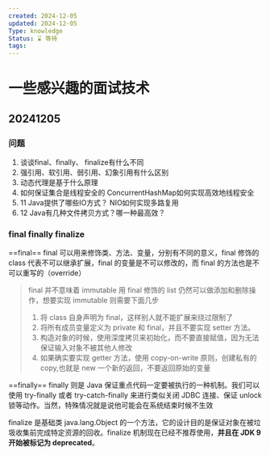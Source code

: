 ```yaml
---
created: 2024-12-05
updated: 2024-12-05
Type: knowledge
Status: ⌛️ 等待
tags:
---
```

# 一些感兴趣的面试技术

## 20241205 

### 问题

 1. 谈谈final、finally、 finalize有什么不同
 2.  强引用、软引用、弱引用、幻象引用有什么区别
 3.  动态代理是基于什么原理
 4. 如何保证集合是线程安全的 ConcurrentHashMap如何实现高效地线程安全
 5. 11 Java提供了哪些IO方式？ NIO如何实现多路复用
 6. 12 Java有几种文件拷贝方式？哪一种最高效？
### final finally finalize

==final==
final 可以用来修饰类、方法、变量，分别有不同的意义，final 修饰的 class 代表不可以继承扩展，final 的变量是不可以修改的，而 final 的方法也是不可以重写的（override）
>final 并不意味着 immutable 用 final 修饰的 list 仍然可以做添加和删除操作，想要实现 immutable 则需要下面几步
>1. 将 class 自身声明为 final，这样别人就不能扩展来绕过限制了
>2. 将所有成员变量定义为 private 和 final，并且不要实现 setter 方法。
>3. 构造对象的时候，使用深度拷贝来初始化，而不要直接赋值，因为无法保证输入对象不被其他人修改
>4. 如果确实要实现 getter 方法，使用 copy-on-write 原则，创建私有的 copy,也就是 new 一个新的返回，不要返回原始的变量

==finally==
finally 则是 Java 保证重点代码一定要被执行的一种机制。我们可以使用 try-finally 或者 try-catch-finally 来进行类似关闭 JDBC 连接、保证 unlock 锁等动作。当然，特殊情况就是说他可能会在系统结束时候不生效

finalize 是基础类 java.lang.Object 的一个方法，它的设计目的是保证对象在被垃圾收集前完成特定资源的回收。finalize 机制现在已经不推荐使用，**并且在 JDK 9 开始被标记为 deprecated**。

